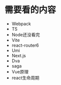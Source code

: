 # 需要看的内容

- Webpack
- TS 
- Node还没看完
- Vite
- react-router6
- Umi
- Next.js
- Dva
- saga
- Vue原理
- react生命周期